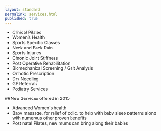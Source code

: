 ```yaml
---
layout: standard
permalink: services.html
published: true
---
```


- Clinical Pilates
- Women’s Health
- Sports Specific Classes
- Neck and Back Pain
- Sports Injuries
- Chronic Joint Stiffness
- Post Operative Rehabilitation
- Biomechanical Screening / Gait Analysis
- Orthotic Prescription
- Dry Needling
- GP Referrals
- Podiatry Services

##New Services offered in 2015
- Advanced Women's health
- Baby massage, for relief of colic, to help with baby sleep patterns along with numerous other proven benefits
- Post natal Pilates, new mums can bring along their babies
